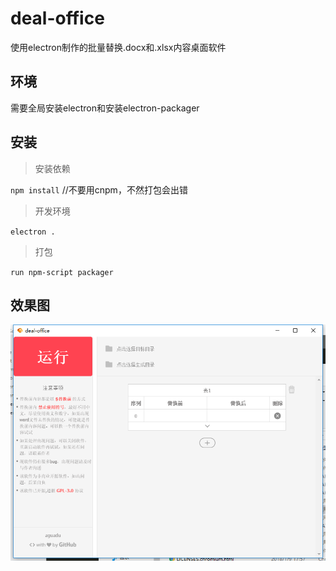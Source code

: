 # deal-office
使用electron制作的批量替换.docx和.xlsx内容桌面软件

## 环境

需要全局安装electron和安装electron-packager

## 安装

> 安装依赖

`npm install` //不要用cnpm，不然打包会出错

> 开发环境

`electron .`

> 打包

`run npm-script packager`

## 效果图

![图一](./tu.png)



